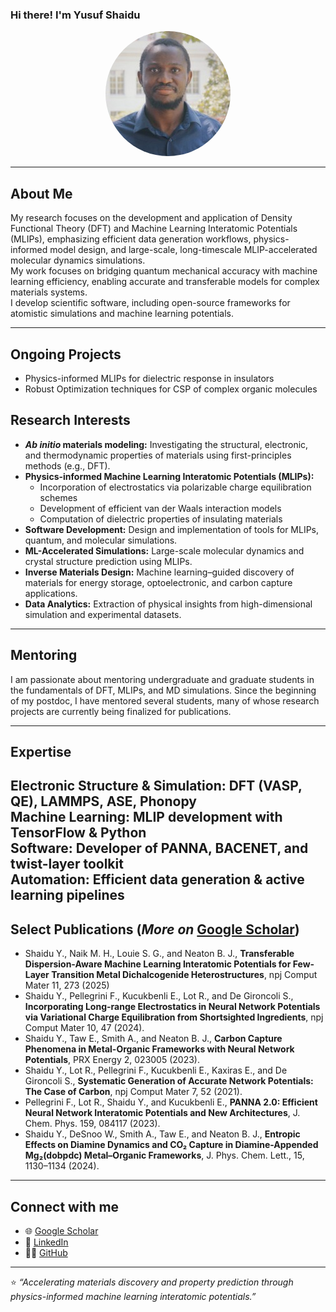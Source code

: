 ### Hi there! I'm **Yusuf Shaidu**

<p align="center">
  <img src="https://raw.githubusercontent.com/yusufshaidu/yusufshaidu.github.io/main/likedin_picture.jpeg" width="200" style="border-radius: 50%;" alt="Yusuf Shaidu">
</p>

---

## About Me

My research focuses on the development and application of Density Functional Theory (DFT) and Machine Learning Interatomic Potentials (MLIPs), emphasizing efficient data generation workflows, physics-informed model design, and large-scale, long-timescale MLIP-accelerated molecular dynamics simulations.  
My work focuses on bridging quantum mechanical accuracy with machine learning efficiency, enabling accurate and transferable models for complex materials systems.  
I develop scientific software, including open-source frameworks for atomistic simulations and machine learning potentials.

---
## Ongoing Projects
- Physics-informed MLIPs for dielectric response in insulators
- Robust Optimization techniques for CSP of complex organic molecules

## Research Interests

- **_Ab initio_ materials modeling:** Investigating the structural, electronic, and thermodynamic properties of materials using first-principles methods (e.g., DFT).  
- **Physics-informed Machine Learning Interatomic Potentials (MLIPs):**  
  - Incorporation of electrostatics via polarizable charge equilibration schemes  
  - Development of efficient van der Waals interaction models  
  - Computation of dielectric properties of insulating materials  
- **Software Development:** Design and implementation of tools for MLIPs, quantum, and molecular simulations.  
- **ML-Accelerated Simulations:** Large-scale molecular dynamics and crystal structure prediction using MLIPs.  
- **Inverse Materials Design:** Machine learning–guided discovery of materials for energy storage, optoelectronic, and carbon capture applications.  
- **Data Analytics:** Extraction of physical insights from high-dimensional simulation and experimental datasets.



---
## Mentoring
I am passionate about mentoring undergraduate and graduate students in the fundamentals of DFT, MLIPs, and MD simulations. Since the beginning of my postdoc, I have mentored several students, many of whose research projects are currently being finalized for publications.

---
## Expertise

 **Electronic Structure & Simulation:** DFT (VASP, QE), LAMMPS, ASE, Phonopy  
 **Machine Learning:** MLIP development with TensorFlow & Python  
 **Software:** Developer of PANNA, BACENET, and twist-layer toolkit  
 **Automation:** Efficient data generation & active learning pipelines
---

## Select Publications (_More on_ [Google Scholar](https://scholar.google.com/citations?user=nmKIMX0AAAAJ&hl=en))
- Shaidu Y., Naik M. H., Louie S. G., and Neaton B. J., **Transferable Dispersion-Aware Machine Learning Interatomic Potentials for Few-Layer Transition Metal Dichalcogenide Heterostructures**, npj Comput Mater 11, 273 (2025)
- Shaidu Y., Pellegrini F., Kucukbenli E., Lot R., and De Gironcoli S., **Incorporating Long-range Electrostatics in Neural Network Potentials via Variational Charge Equilibration from Shortsighted Ingredients**, npj Comput Mater 10, 47 (2024).
- Shaidu Y., Taw E., Smith A., and Neaton B. J., **Carbon Capture Phenomena in Metal-Organic Frameworks with Neural Network Potentials**, PRX Energy 2, 023005 (2023).
- Shaidu Y., Lot R., Pellegrini F., Kucukbenli E., Kaxiras E., and De Gironcoli S., **Systematic Generation of Accurate Network Potentials: The Case of Carbon**, npj Comput Mater 7, 52 (2021).
- Pellegrini F., Lot R., Shaidu Y., and Kucukbenli E., **PANNA 2.0: Efficient Neural Network Interatomic Potentials and New Architectures**, J. Chem. Phys. 159, 084117 (2023).
- Shaidu Y., DeSnoo W., Smith A., Taw E., and Neaton B. J., **Entropic Effects on Diamine Dynamics and CO₂ Capture in Diamine-Appended Mg₂(dobpdc) Metal–Organic Frameworks**, J. Phys. Chem. Lett., 15, 1130–1134 (2024).

---

## Connect with me
- 🌐 [Google Scholar](https://scholar.google.com/citations?user=nmKIMX0AAAAJ&hl=en)
- 💼 [LinkedIn](https://www.linkedin.com/in/yusuf-shaidu-73b170a2)
- 🧑‍💻 [GitHub](https://github.com/yusufshaidu)

---

⭐ _“Accelerating materials discovery and property prediction through physics-informed machine learning interatomic potentials.”_
